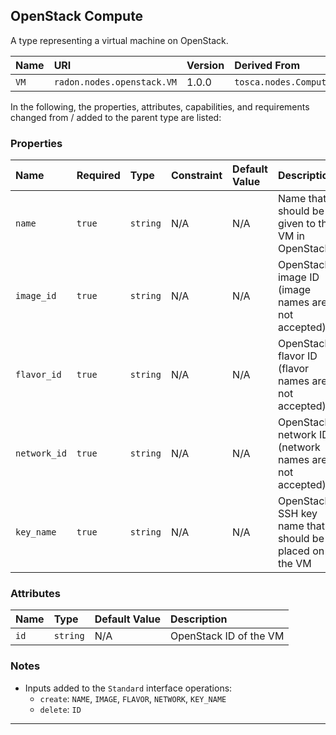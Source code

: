## OpenStack Compute

A type representing a virtual machine on OpenStack.

| Name | URI | Version | Derived From |
|:---- |:--- |:------- |:------------ |
| `VM` | `radon.nodes.openstack.VM` | 1.0.0 | `tosca.nodes.Compute` |

In the following, the properties, attributes, capabilities, and requirements changed from / added to the parent type are listed:

### Properties

| Name | Required | Type | Constraint | Default Value | Description | 
|:---- |:-------- |:---- |:---------- |:------------- |:----------- |
| `name`  | `true`  | `string` | N/A | N/A | Name that should be given to the VM in OpenStack |
| `image_id` | `true` | `string` | N/A | N/A | OpenStack image ID (image names are not accepted) |
| `flavor_id` | `true` | `string` | N/A | N/A | OpenStack flavor ID (flavor names are not accepted) |
| `network_id` | `true` | `string` | N/A | N/A | OpenStack network ID (network names are not accepted) |
| `key_name` | `true` | `string` | N/A | N/A | OpenStack SSH key name that should be placed on the VM |

### Attributes

| Name | Type | Default Value | Description |
|:---- |:---- |:------------- |:----------- |
| `id` | `string` | N/A | OpenStack ID of the VM |

### Notes

* Inputs added to the `Standard` interface operations:
    * `create`: `NAME`, `IMAGE`, `FLAVOR`, `NETWORK`, `KEY_NAME`
    * `delete`: `ID`

---